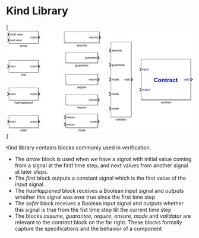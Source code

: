 # Kind Library

[![Kind Library](https://github.com/coco-team/cocoSim2/blob/master/doc/images/kindLibrary.png)]

Kind library contains blocks commonly used in verification. 

+ The *arrow* block is used when we have a signal with initial value coming from a signal at the first time step, and next values from another signal at later steps. 
+ The *first* block outputs a constant signal which is the first value of the input signal. 
+ The *hasHappened* block receives a Boolean input signal and outputs whether this signal was ever true since the first time step
+ The *sofar* block receives a Boolean input signal and outputs whether this signal is true from the fist time step till the current time step
+ The blocks *assume*, *guarantee*, *require*, *ensure*, *mode* and *validator* are relevant to the *contract* block on the far right. These blocks formally capture the specifications and the behavior of a component
